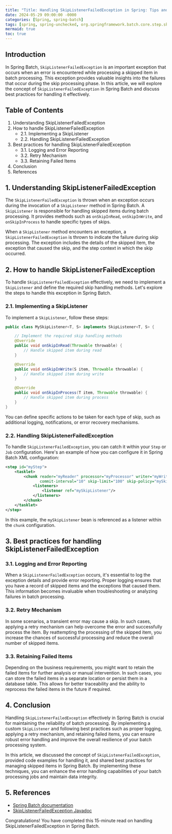 ```yaml
---
title: "Title: Handling SkipListenerFailedException in Spring: Tips and Best Practices"
date: 2024-05-29 09:00:00 -0000
categories: [Spring, spring-batch]
tags: [spring, spring-unchecked, org.springframework.batch.core.step.skip]
mermaid: true
toc: true
---
```



## Introduction
In Spring Batch, `SkipListenerFailedException` is an important exception that occurs when an error is encountered while processing a skipped item in batch processing. This exception provides valuable insights into the failures that occur during the skip processing phase. In this article, we will explore the concept of `SkipListenerFailedException` in Spring Batch and discuss best practices for handling it effectively.

## Table of Contents
1. Understanding SkipListenerFailedException
2. How to handle SkipListenerFailedException
    - 2.1. Implementing a SkipListener
    - 2.2. Handling SkipListenerFailedException
3. Best practices for handling SkipListenerFailedException
    - 3.1. Logging and Error Reporting
    - 3.2. Retry Mechanism
    - 3.3. Retaining Failed Items
4. Conclusion
5. References

## 1. Understanding SkipListenerFailedException
The `SkipListenerFailedException` is thrown when an exception occurs during the invocation of a `SkipListener` method in Spring Batch. A `SkipListener` is responsible for handling skipped items during batch processing. It provides methods such as `onSkipInRead`, `onSkipInWrite`, and `onSkipInProcess` to handle specific types of skips.

When a `SkipListener` method encounters an exception, a `SkipListenerFailedException` is thrown to indicate the failure during skip processing. The exception includes the details of the skipped item, the exception that caused the skip, and the step context in which the skip occurred.

## 2. How to handle SkipListenerFailedException
To handle `SkipListenerFailedException` effectively, we need to implement a `SkipListener` and define the required skip handling methods. Let's explore the steps to handle this exception in Spring Batch.

### 2.1. Implementing a SkipListener
To implement a `SkipListener`, follow these steps:

```java
public class MySkipListener<T, S> implements SkipListener<T, S> {

    // Implement the required skip handling methods
    @Override
    public void onSkipInRead(Throwable throwable) {
        // Handle skipped item during read
    }

    @Override
    public void onSkipInWrite(S item, Throwable throwable) {
        // Handle skipped item during write
    }

    @Override
    public void onSkipInProcess(T item, Throwable throwable) {
        // Handle skipped item during process
    }
}
```
You can define specific actions to be taken for each type of skip, such as additional logging, notifications, or error recovery mechanisms.

### 2.2. Handling SkipListenerFailedException
To handle `SkipListenerFailedException`, you can catch it within your `Step` or `Job` configuration. Here's an example of how you can configure it in Spring Batch XML configuration:

```xml
<step id="myStep">
    <tasklet>
        <chunk reader="myReader" processor="myProcessor" writer="myWriter"
               commit-interval="10" skip-limit="100" skip-policy="mySkipPolicy">
            <listeners>
                <listener ref="mySkipListener"/>
            </listeners>
        </chunk>
    </tasklet>
</step>
```

In this example, the `mySkipListener` bean is referenced as a listener within the `chunk` configuration. 

## 3. Best practices for handling SkipListenerFailedException

### 3.1. Logging and Error Reporting
When a `SkipListenerFailedException` occurs, it's essential to log the exception details and provide error reporting. Proper logging ensures that you have a record of skipped items and the exceptions that caused them. This information becomes invaluable when troubleshooting or analyzing failures in batch processing.

### 3.2. Retry Mechanism
In some scenarios, a transient error may cause a skip. In such cases, applying a retry mechanism can help overcome the error and successfully process the item. By reattempting the processing of the skipped item, you increase the chances of successful processing and reduce the overall number of skipped items.

### 3.3. Retaining Failed Items
Depending on the business requirements, you might want to retain the failed items for further analysis or manual intervention. In such cases, you can store the failed items in a separate location or persist them in a database table. This allows for better traceability and the ability to reprocess the failed items in the future if required.

## 4. Conclusion
Handling `SkipListenerFailedException` effectively in Spring Batch is crucial for maintaining the reliability of batch processing. By implementing a custom `SkipListener` and following best practices such as proper logging, applying a retry mechanism, and retaining failed items, you can ensure robust error handling and improve the overall resilience of your batch processing system.

In this article, we discussed the concept of `SkipListenerFailedException`, provided code examples for handling it, and shared best practices for managing skipped items in Spring Batch. By implementing these techniques, you can enhance the error handling capabilities of your batch processing jobs and maintain data integrity.

## 5. References
- [Spring Batch documentation](https://docs.spring.io/spring-batch/docs/current/reference/html/index.html)
- [SkipListenerFailedException Javadoc](https://docs.spring.io/spring-batch/docs/current/api/org/springframework/batch/core/listener/SkipListenerFailedException.html)

Congratulations! You have completed this 15-minute read on handling SkipListenerFailedException in Spring Batch.
